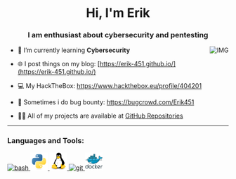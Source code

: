 <h1 align="center">Hi, I'm Erik</h1>
<h3 align="center">I am enthusiast about cybersecurity and pentesting</h3>

 <img align="right" height="180rem" alt="IMG" src="https://github-readme-stats.vercel.app/api/top-langs?username=erik-451&show_icons=true&locale=en&layout=compact&theme=tokyonight" />

- 🌱 I’m currently learning **Cybersecurity**

- 🌐 I post things on my blog: [https://erik-451.github.io/](https://erik-451.github.io/)
- 💻 My HackTheBox: https://www.hackthebox.eu/profile/404201
- 👾 Sometimes i do bug bounty: https://bugcrowd.com/Erik451
- 👨‍💻 All of my projects are available at [GitHub Repositories](https://github.com/erik-451?tab=repositories)



<hr>
  <!-- <h3> My social network 🔗</h3>
<p align="left">
 <a href="https://twitter.com/eriik451" target="_blank"> <img src="https://raw.githubusercontent.com/devicons/devicon/master/icons/twitter/twitter-original.svg" alt="twitter" width="40" height="40"/> </a> &nbsp;&nbsp;-->
  <!--  <a href="https://app.hackthebox.eu/profile/404201" target="_blank"> <img src="https://i.imgur.com/FQ6YBpS.png" alt="htb" width="50" height="50"/> </a> &nbsp;&nbsp
a href="https://erik-451.github.io/" target="_blank"> <img src="https://i.imgur.com/bkkQKHR.png" alt=htb" width="50" height="50"/> </a> &nbsp;&nbsp
</p>-->

<h3 align="left">Languages and Tools:</h3>
<p align="left">
<a href="https://www.gnu.org/software/bash/" target="_blank"> <img src="https://www.vectorlogo.zone/logos/gnu_bash/gnu_bash-icon.svg" alt="bash" width="40" height="40"/> </a>
<a href="https://www.python.org" target="_blank"> <img src="https://raw.githubusercontent.com/devicons/devicon/master/icons/python/python-original.svg" alt="python" width="40" height="40"/> </a>
<a href="https://www.linux.org/" target="_blank"> <img src="https://raw.githubusercontent.com/devicons/devicon/master/icons/linux/linux-original.svg" alt="linux" width="40" height="40"/> </a>
<a href="https://git-scm.com/" target="_blank"> <img src="https://www.vectorlogo.zone/logos/git-scm/git-scm-icon.svg" alt="git" width="40" height="40"/> </a>
<a href="https://www.docker.com/" target="_blank"> <img src="https://raw.githubusercontent.com/devicons/devicon/master/icons/docker/docker-original-wordmark.svg" alt="docker" width="40" height="40"/> </a>
</p>



